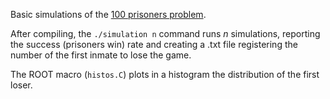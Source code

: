 Basic simulations of the [100 prisoners problem](https://en.wikipedia.org/wiki/100_prisoners_problem).

After compiling, the `./simulation n` command runs $n$ simulations, reporting the success (prisoners win) rate and creating a .txt file registering the number of the first inmate to lose the game.

The ROOT macro (`histos.C`) plots in a histogram the distribution of the first loser.
